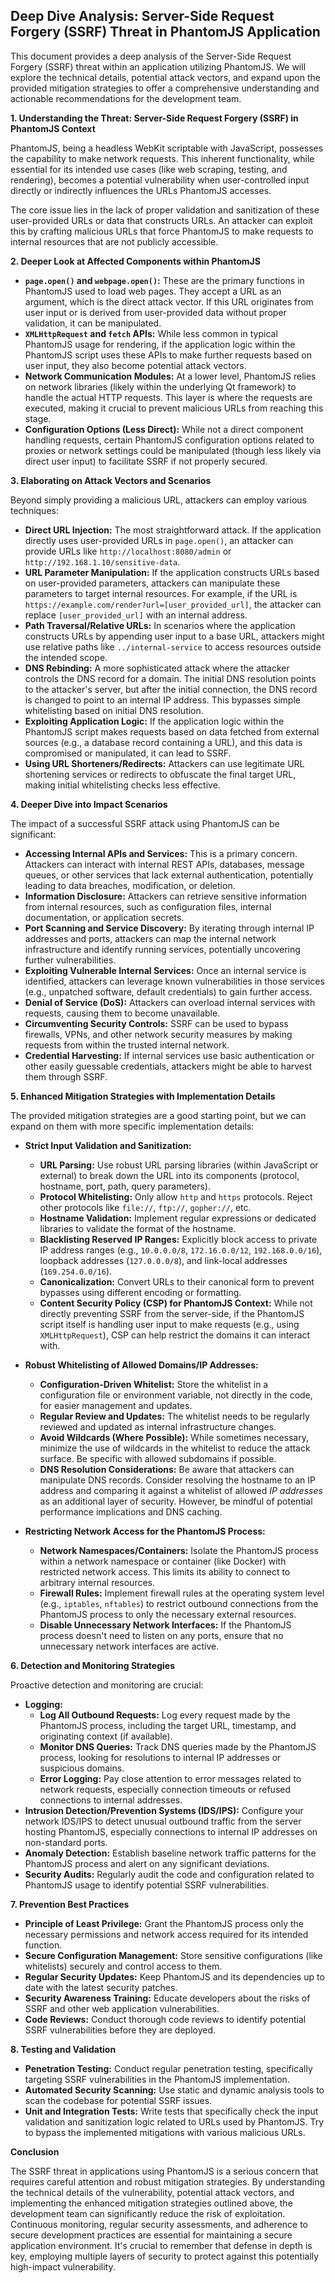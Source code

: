 ## Deep Dive Analysis: Server-Side Request Forgery (SSRF) Threat in PhantomJS Application

This document provides a deep analysis of the Server-Side Request Forgery (SSRF) threat within an application utilizing PhantomJS. We will explore the technical details, potential attack vectors, and expand upon the provided mitigation strategies to offer a comprehensive understanding and actionable recommendations for the development team.

**1. Understanding the Threat: Server-Side Request Forgery (SSRF) in PhantomJS Context**

PhantomJS, being a headless WebKit scriptable with JavaScript, possesses the capability to make network requests. This inherent functionality, while essential for its intended use cases (like web scraping, testing, and rendering), becomes a potential vulnerability when user-controlled input directly or indirectly influences the URLs PhantomJS accesses.

The core issue lies in the lack of proper validation and sanitization of these user-provided URLs or data that constructs URLs. An attacker can exploit this by crafting malicious URLs that force PhantomJS to make requests to internal resources that are not publicly accessible.

**2. Deeper Look at Affected Components within PhantomJS**

* **`page.open()` and `webpage.open()`:** These are the primary functions in PhantomJS used to load web pages. They accept a URL as an argument, which is the direct attack vector. If this URL originates from user input or is derived from user-provided data without proper validation, it can be manipulated.
* **`XMLHttpRequest` and `fetch` APIs:** While less common in typical PhantomJS usage for rendering, if the application logic within the PhantomJS script uses these APIs to make further requests based on user input, they also become potential attack vectors.
* **Network Communication Modules:**  At a lower level, PhantomJS relies on network libraries (likely within the underlying Qt framework) to handle the actual HTTP requests. This layer is where the requests are executed, making it crucial to prevent malicious URLs from reaching this stage.
* **Configuration Options (Less Direct):**  While not a direct component handling requests, certain PhantomJS configuration options related to proxies or network settings could be manipulated (though less likely via direct user input) to facilitate SSRF if not properly secured.

**3. Elaborating on Attack Vectors and Scenarios**

Beyond simply providing a malicious URL, attackers can employ various techniques:

* **Direct URL Injection:** The most straightforward attack. If the application directly uses user-provided URLs in `page.open()`, an attacker can provide URLs like `http://localhost:8080/admin` or `http://192.168.1.10/sensitive-data`.
* **URL Parameter Manipulation:** If the application constructs URLs based on user-provided parameters, attackers can manipulate these parameters to target internal resources. For example, if the URL is `https://example.com/render?url=[user_provided_url]`, the attacker can replace `[user_provided_url]` with an internal address.
* **Path Traversal/Relative URLs:** In scenarios where the application constructs URLs by appending user input to a base URL, attackers might use relative paths like `../internal-service` to access resources outside the intended scope.
* **DNS Rebinding:** A more sophisticated attack where the attacker controls the DNS record for a domain. The initial DNS resolution points to the attacker's server, but after the initial connection, the DNS record is changed to point to an internal IP address. This bypasses simple whitelisting based on initial DNS resolution.
* **Exploiting Application Logic:** If the application logic within the PhantomJS script makes requests based on data fetched from external sources (e.g., a database record containing a URL), and this data is compromised or manipulated, it can lead to SSRF.
* **Using URL Shorteners/Redirects:** Attackers can use legitimate URL shortening services or redirects to obfuscate the final target URL, making initial whitelisting checks less effective.

**4. Deeper Dive into Impact Scenarios**

The impact of a successful SSRF attack using PhantomJS can be significant:

* **Accessing Internal APIs and Services:** This is a primary concern. Attackers can interact with internal REST APIs, databases, message queues, or other services that lack external authentication, potentially leading to data breaches, modification, or deletion.
* **Information Disclosure:**  Attackers can retrieve sensitive information from internal resources, such as configuration files, internal documentation, or application secrets.
* **Port Scanning and Service Discovery:** By iterating through internal IP addresses and ports, attackers can map the internal network infrastructure and identify running services, potentially uncovering further vulnerabilities.
* **Exploiting Vulnerable Internal Services:** Once an internal service is identified, attackers can leverage known vulnerabilities in those services (e.g., unpatched software, default credentials) to gain further access.
* **Denial of Service (DoS):** Attackers can overload internal services with requests, causing them to become unavailable.
* **Circumventing Security Controls:** SSRF can be used to bypass firewalls, VPNs, and other network security measures by making requests from within the trusted internal network.
* **Credential Harvesting:** If internal services use basic authentication or other easily guessable credentials, attackers might be able to harvest them through SSRF.

**5. Enhanced Mitigation Strategies with Implementation Details**

The provided mitigation strategies are a good starting point, but we can expand on them with more specific implementation details:

* **Strict Input Validation and Sanitization:**
    * **URL Parsing:** Use robust URL parsing libraries (within JavaScript or external) to break down the URL into its components (protocol, hostname, port, path, query parameters).
    * **Protocol Whitelisting:** Only allow `http` and `https` protocols. Reject other protocols like `file://`, `ftp://`, `gopher://`, etc.
    * **Hostname Validation:** Implement regular expressions or dedicated libraries to validate the format of the hostname.
    * **Blacklisting Reserved IP Ranges:**  Explicitly block access to private IP address ranges (e.g., `10.0.0.0/8`, `172.16.0.0/12`, `192.168.0.0/16`), loopback addresses (`127.0.0.0/8`), and link-local addresses (`169.254.0.0/16`).
    * **Canonicalization:** Convert URLs to their canonical form to prevent bypasses using different encoding or formatting.
    * **Content Security Policy (CSP) for PhantomJS Context:** While not directly preventing SSRF from the server-side, if the PhantomJS script itself is handling user input to make requests (e.g., using `XMLHttpRequest`), CSP can help restrict the domains it can interact with.

* **Robust Whitelisting of Allowed Domains/IP Addresses:**
    * **Configuration-Driven Whitelist:** Store the whitelist in a configuration file or environment variable, not directly in the code, for easier management and updates.
    * **Regular Review and Updates:** The whitelist needs to be regularly reviewed and updated as internal infrastructure changes.
    * **Avoid Wildcards (Where Possible):** While sometimes necessary, minimize the use of wildcards in the whitelist to reduce the attack surface. Be specific with allowed subdomains if possible.
    * **DNS Resolution Considerations:** Be aware that attackers can manipulate DNS records. Consider resolving the hostname to an IP address and comparing it against a whitelist of allowed *IP addresses* as an additional layer of security. However, be mindful of potential performance implications and DNS caching.

* **Restricting Network Access for the PhantomJS Process:**
    * **Network Namespaces/Containers:** Isolate the PhantomJS process within a network namespace or container (like Docker) with restricted network access. This limits its ability to connect to arbitrary internal resources.
    * **Firewall Rules:** Implement firewall rules at the operating system level (e.g., `iptables`, `nftables`) to restrict outbound connections from the PhantomJS process to only the necessary external resources.
    * **Disable Unnecessary Network Interfaces:** If the PhantomJS process doesn't need to listen on any ports, ensure that no unnecessary network interfaces are active.

**6. Detection and Monitoring Strategies**

Proactive detection and monitoring are crucial:

* **Logging:**
    * **Log All Outbound Requests:** Log every request made by the PhantomJS process, including the target URL, timestamp, and originating context (if available).
    * **Monitor DNS Queries:** Track DNS queries made by the PhantomJS process, looking for resolutions to internal IP addresses or suspicious domains.
    * **Error Logging:** Pay close attention to error messages related to network requests, especially connection timeouts or refused connections to internal addresses.
* **Intrusion Detection/Prevention Systems (IDS/IPS):** Configure your network IDS/IPS to detect unusual outbound traffic from the server hosting PhantomJS, especially connections to internal IP addresses on non-standard ports.
* **Anomaly Detection:** Establish baseline network traffic patterns for the PhantomJS process and alert on any significant deviations.
* **Security Audits:** Regularly audit the code and configuration related to PhantomJS usage to identify potential SSRF vulnerabilities.

**7. Prevention Best Practices**

* **Principle of Least Privilege:** Grant the PhantomJS process only the necessary permissions and network access required for its intended function.
* **Secure Configuration Management:** Store sensitive configurations (like whitelists) securely and control access to them.
* **Regular Security Updates:** Keep PhantomJS and its dependencies up to date with the latest security patches.
* **Security Awareness Training:** Educate developers about the risks of SSRF and other web application vulnerabilities.
* **Code Reviews:** Conduct thorough code reviews to identify potential SSRF vulnerabilities before they are deployed.

**8. Testing and Validation**

* **Penetration Testing:** Conduct regular penetration testing, specifically targeting SSRF vulnerabilities in the PhantomJS implementation.
* **Automated Security Scanning:** Use static and dynamic analysis tools to scan the codebase for potential SSRF issues.
* **Unit and Integration Tests:** Write tests that specifically check the input validation and sanitization logic related to URLs used by PhantomJS. Try to bypass the implemented mitigations with various malicious URLs.

**Conclusion**

The SSRF threat in applications using PhantomJS is a serious concern that requires careful attention and robust mitigation strategies. By understanding the technical details of the vulnerability, potential attack vectors, and implementing the enhanced mitigation strategies outlined above, the development team can significantly reduce the risk of exploitation. Continuous monitoring, regular security assessments, and adherence to secure development practices are essential for maintaining a secure application environment. It's crucial to remember that defense in depth is key, employing multiple layers of security to protect against this potentially high-impact vulnerability.
